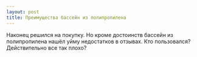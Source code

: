 ```yaml
---
layout: post 
title: Преимущества бассейн из полипропилена  
--- 
```

Наконец решился на покупку. Но кроме достоинств бассейн из полипропилена  нашёл уйму недостатков в отзывах. Кто пользовался? Действительно все так плохо?